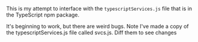 This is my attempt to interface with the `typescriptServices.js` file that is in the TypeScript npm package.

It's beginning to work, but there are weird bugs.
Note I've made a copy of the typescriptServices.js file called svcs.js. Diff them to see changes
